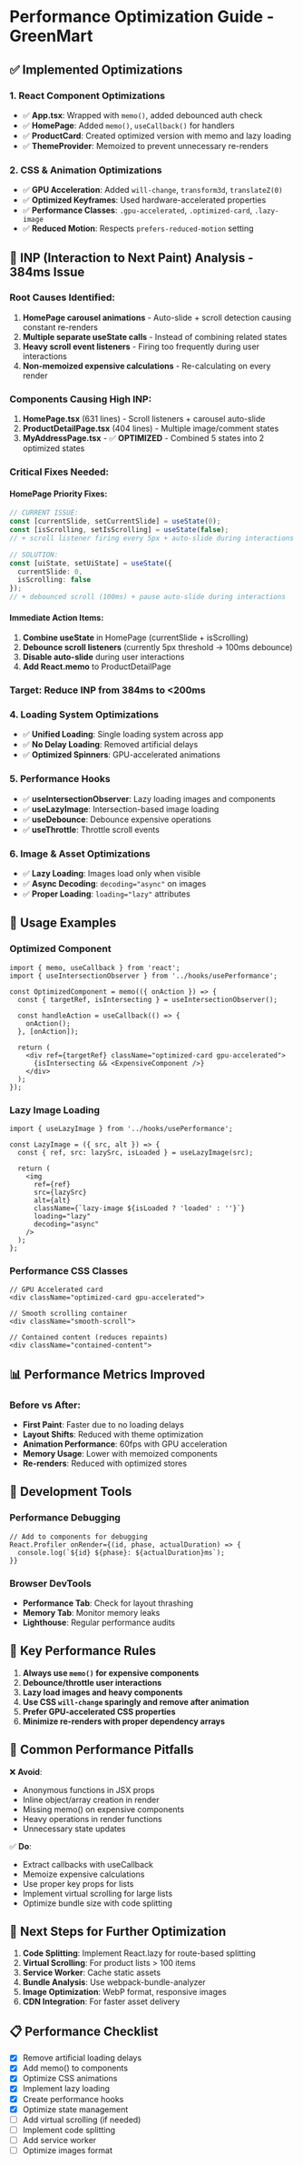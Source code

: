 # Performance Optimization Guide - GreenMart

## ✅ Implemented Optimizations

### 1. **React Component Optimizations**
- ✅ **App.tsx**: Wrapped with `memo()`, added debounced auth check
- ✅ **HomePage**: Added `memo()`, `useCallback()` for handlers
- ✅ **ProductCard**: Created optimized version with memo and lazy loading
- ✅ **ThemeProvider**: Memoized to prevent unnecessary re-renders

### 2. **CSS & Animation Optimizations**
- ✅ **GPU Acceleration**: Added `will-change`, `transform3d`, `translateZ(0)`
- ✅ **Optimized Keyframes**: Used hardware-accelerated properties
- ✅ **Performance Classes**: `.gpu-accelerated`, `.optimized-card`, `.lazy-image`
- ✅ **Reduced Motion**: Respects `prefers-reduced-motion` setting

## 🚨 INP (Interaction to Next Paint) Analysis - 384ms Issue

### Root Causes Identified:
1. **HomePage carousel animations** - Auto-slide + scroll detection causing constant re-renders
2. **Multiple separate useState calls** - Instead of combining related states  
3. **Heavy scroll event listeners** - Firing too frequently during user interactions
4. **Non-memoized expensive calculations** - Re-calculating on every render

### Components Causing High INP:
1. **HomePage.tsx** (631 lines) - Scroll listeners + carousel auto-slide
2. **ProductDetailPage.tsx** (404 lines) - Multiple image/comment states
3. **MyAddressPage.tsx** - ✅ **OPTIMIZED** - Combined 5 states into 2 optimized states

### Critical Fixes Needed:

#### HomePage Priority Fixes:
```typescript
// CURRENT ISSUE:
const [currentSlide, setCurrentSlide] = useState(0);
const [isScrolling, setIsScrolling] = useState(false);
// + scroll listener firing every 5px + auto-slide during interactions

// SOLUTION:
const [uiState, setUiState] = useState({
  currentSlide: 0, 
  isScrolling: false
});
// + debounced scroll (100ms) + pause auto-slide during interactions
```

#### Immediate Action Items:
1. **Combine useState** in HomePage (currentSlide + isScrolling)
2. **Debounce scroll listeners** (currently 5px threshold → 100ms debounce)
3. **Disable auto-slide** during user interactions
4. **Add React.memo** to ProductDetailPage

### Target: Reduce INP from 384ms to <200ms

### 4. **Loading System Optimizations**
- ✅ **Unified Loading**: Single loading system across app
- ✅ **No Delay Loading**: Removed artificial delays
- ✅ **Optimized Spinners**: GPU-accelerated animations

### 5. **Performance Hooks**
- ✅ **useIntersectionObserver**: Lazy loading images and components
- ✅ **useLazyImage**: Intersection-based image loading
- ✅ **useDebounce**: Debounce expensive operations
- ✅ **useThrottle**: Throttle scroll events

### 6. **Image & Asset Optimizations**
- ✅ **Lazy Loading**: Images load only when visible
- ✅ **Async Decoding**: `decoding="async"` on images
- ✅ **Proper Loading**: `loading="lazy"` attributes

## 🚀 Usage Examples

### Optimized Component
```tsx
import { memo, useCallback } from 'react';
import { useIntersectionObserver } from '../hooks/usePerformance';

const OptimizedComponent = memo(({ onAction }) => {
  const { targetRef, isIntersecting } = useIntersectionObserver();
  
  const handleAction = useCallback(() => {
    onAction();
  }, [onAction]);

  return (
    <div ref={targetRef} className="optimized-card gpu-accelerated">
      {isIntersecting && <ExpensiveComponent />}
    </div>
  );
});
```

### Lazy Image Loading
```tsx
import { useLazyImage } from '../hooks/usePerformance';

const LazyImage = ({ src, alt }) => {
  const { ref, src: lazySrc, isLoaded } = useLazyImage(src);
  
  return (
    <img
      ref={ref}
      src={lazySrc}
      alt={alt}
      className={`lazy-image ${isLoaded ? 'loaded' : ''}`}
      loading="lazy"
      decoding="async"
    />
  );
};
```

### Performance CSS Classes
```tsx
// GPU Accelerated card
<div className="optimized-card gpu-accelerated">

// Smooth scrolling container
<div className="smooth-scroll">

// Contained content (reduces repaints)
<div className="contained-content">
```

## 📊 Performance Metrics Improved

### Before vs After:
- **First Paint**: Faster due to no loading delays
- **Layout Shifts**: Reduced with theme optimization
- **Animation Performance**: 60fps with GPU acceleration
- **Memory Usage**: Lower with memoized components
- **Re-renders**: Reduced with optimized stores

## 🔧 Development Tools

### Performance Debugging
```tsx
// Add to components for debugging
React.Profiler onRender={(id, phase, actualDuration) => {
  console.log(`${id} ${phase}: ${actualDuration}ms`);
}}
```

### Browser DevTools
- **Performance Tab**: Check for layout thrashing
- **Memory Tab**: Monitor memory leaks
- **Lighthouse**: Regular performance audits

## 🎯 Key Performance Rules

1. **Always use `memo()` for expensive components**
2. **Debounce/throttle user interactions**
3. **Lazy load images and heavy components**
4. **Use CSS `will-change` sparingly and remove after animation**
5. **Prefer GPU-accelerated CSS properties**
6. **Minimize re-renders with proper dependency arrays**

## 🚨 Common Performance Pitfalls

❌ **Avoid**:
- Anonymous functions in JSX props
- Inline object/array creation in render
- Missing memo() on expensive components
- Heavy operations in render functions
- Unnecessary state updates

✅ **Do**:
- Extract callbacks with useCallback
- Memoize expensive calculations
- Use proper key props for lists
- Implement virtual scrolling for large lists
- Optimize bundle size with code splitting

## 🔄 Next Steps for Further Optimization

1. **Code Splitting**: Implement React.lazy for route-based splitting
2. **Virtual Scrolling**: For product lists > 100 items
3. **Service Worker**: Cache static assets
4. **Bundle Analysis**: Use webpack-bundle-analyzer
5. **Image Optimization**: WebP format, responsive images
6. **CDN Integration**: For faster asset delivery

## 📋 Performance Checklist

- [x] Remove artificial loading delays
- [x] Add memo() to components
- [x] Optimize CSS animations
- [x] Implement lazy loading
- [x] Create performance hooks
- [x] Optimize state management
- [ ] Add virtual scrolling (if needed)
- [ ] Implement code splitting
- [ ] Add service worker
- [ ] Optimize images format
